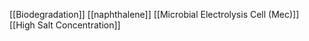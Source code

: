 [[Biodegradation]]
[[naphthalene]]
[[Microbial Electrolysis Cell (Mec)]]
[[High Salt Concentration]]
